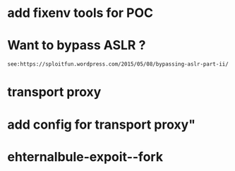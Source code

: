 # add fixenv tools for  POC 
# Want to bypass ASLR ?
    see:https://sploitfun.wordpress.com/2015/05/08/bypassing-aslr-part-ii/
# transport proxy
# add config for transport proxy"
# ehternalbule-expoit--fork


